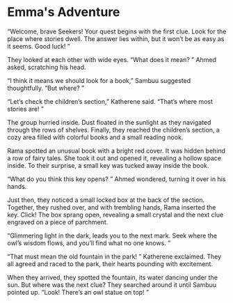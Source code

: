 # Emma's Adventure

“Welcome, brave Seekers! Your quest begins with the first clue. Look for the place where stories dwell. The answer lies within, but it won’t be as easy as it seems. Good luck! ”

They looked at each other with wide eyes. “What does it mean? ” Ahmed asked, scratching his head.

“I think it means we should look for a book,” Sambuu suggested thoughtfully. “But where? ”

“Let’s check the children’s section,” Katherene said. “That’s where most stories are! ”

The group hurried inside. Dust floated in the sunlight as they navigated through the rows of shelves. Finally, they reached the children’s section, a cozy area filled with colorful books and a small reading nook.

Rama spotted an unusual book with a bright red cover. It was hidden behind a row of fairy tales. She took it out and opened it, revealing a hollow space inside. To their surprise, a small key was tucked away inside the book.

“What do you think this key opens? ” Ahmed wondered, turning it over in his hands.

Just then, they noticed a small locked box at the back of the section. Together, they rushed over, and with trembling hands, Rama inserted the key. Click! The box sprang open, revealing a small crystal and the next clue engraved on a piece of parchment.

“Glimmering light in the dark, leads you to the next mark. Seek where the owl’s wisdom flows, and you’ll find what no one knows. ”

“That must mean the old fountain in the park! ” Katherene exclaimed. They all agreed and raced to the park, their hearts pounding with excitement.

When they arrived, they spotted the fountain, its water dancing under the sun. But where was the next clue? They searched around it until Sambuu pointed up. “Look! There’s an owl statue on top! ”
